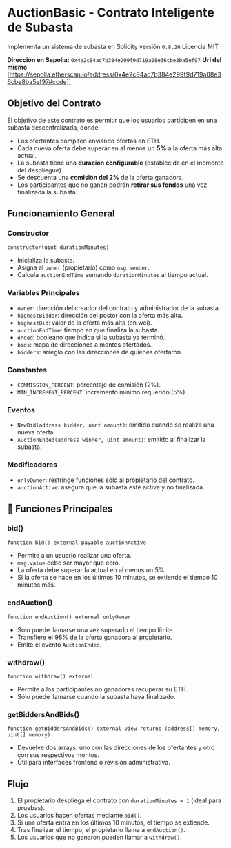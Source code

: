 
# AuctionBasic - Contrato Inteligente de Subasta

Implementa un sistema de subasta en Solidity versión `0.8.26` Licencia MIT

**Dirección en Sepolia:** `0x4e2c84ac7b384e299f9d719a08e36cbe8ba5ef97`
**Url del mismo**   [https://sepolia.etherscan.io/address/0x4e2c84ac7b384e299f9d719a08e36cbe8ba5ef97#code]`

##  Objetivo del Contrato
El objetivo de este contrato es permitir que los usuarios participen en una subasta descentralizada, donde:
- Los ofertantes compiten enviando ofertas en ETH.
- Cada nueva oferta debe superar en al menos un **5%** a la oferta más alta actual.
- La subasta tiene una **duración configurable** (establecida en el momento del despliegue).
- Se descuenta una **comisión del 2%** de la oferta ganadora.
- Los participantes que no ganen podrán **retirar sus fondos** una vez finalizada la subasta.

##  Funcionamiento General
### Constructor
```solidity
constructor(uint durationMinutes)
```
- Inicializa la subasta.
- Asigna al `owner` (propietario) como `msg.sender`.
- Calcula `auctionEndTime` sumando `durationMinutes` al tiempo actual.

### Variables Principales
- `owner`: dirección del creador del contrato y administrador de la subasta.
- `highestBidder`: dirección del postor con la oferta más alta.
- `highestBid`: valor de la oferta más alta (en wei).
- `auctionEndTime`: tiempo en que finaliza la subasta.
- `ended`: booleano que indica si la subasta ya terminó.
- `bids`: mapa de direcciones a montos ofertados.
- `bidders`: arreglo con las direcciones de quienes ofertaron.

### Constantes
- `COMMISSION_PERCENT`: porcentaje de comisión (2%).
- `MIN_INCREMENT_PERCENT`: incremento mínimo requerido (5%).

### Eventos
- `NewBid(address bidder, uint amount)`: emitido cuando se realiza una nueva oferta.
- `AuctionEnded(address winner, uint amount)`: emitido al finalizar la subasta.

### Modificadores
- `onlyOwner`: restringe funciones sólo al propietario del contrato.
- `auctionActive`: asegura que la subasta esté activa y no finalizada.

## 🔹 Funciones Principales
### bid()
```solidity
function bid() external payable auctionActive
```
- Permite a un usuario realizar una oferta.
- `msg.value` debe ser mayor que cero.
- La oferta debe superar la actual en al menos un 5%.
- Si la oferta se hace en los últimos 10 minutos, se extiende el tiempo 10 minutos más.

### endAuction()
```solidity
function endAuction() external onlyOwner
```
- Solo puede llamarse una vez superado el tiempo límite.
- Transfiere el 98% de la oferta ganadora al propietario.
- Emite el evento `AuctionEnded`.

### withdraw()
```solidity
function withdraw() external
```
- Permite a los participantes no ganadores recuperar su ETH.
- Sólo puede llamarse cuando la subasta haya finalizado.

### getBiddersAndBids()
```solidity
function getBiddersAndBids() external view returns (address[] memory, uint[] memory)
```
- Devuelve dos arrays: uno con las direcciones de los ofertantes y otro con sus respectivos montos.
- Útil para interfaces frontend o revisión administrativa.

## Flujo 
1. El propietario despliega el contrato con `durationMinutes = 1` (ideal para pruebas).
2. Los usuarios hacen ofertas mediante `bid()`.
3. Si una oferta entra en los últimos 10 minutos, el tiempo se extiende.
4. Tras finalizar el tiempo, el propietario llama a `endAuction()`.
5. Los usuarios que no ganaron pueden llamar a `withdraw()`.

